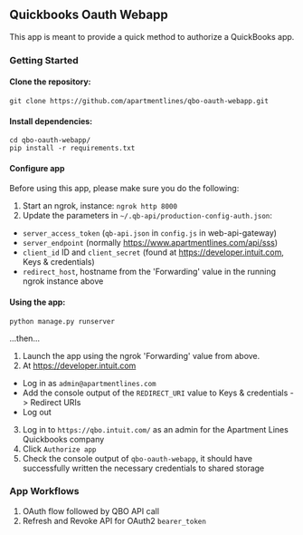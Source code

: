 ## Quickbooks Oauth Webapp

This app is meant to provide a quick method to authorize a QuickBooks app.

### Getting Started

#### Clone the repository:

    git clone https://github.com/apartmentlines/qbo-oauth-webapp.git

#### Install dependencies:

    cd qbo-oauth-webapp/
    pip install -r requirements.txt

#### Configure app

Before using this app, please make sure you do the following:

1. Start an ngrok, instance: `ngrok http 8000`
2. Update the parameters in `~/.qb-api/production-config-auth.json`:
  * `server_access_token` (`qb-api.json` in `config.js` in web-api-gateway)
  * `server_endpoint` (normally https://www.apartmentlines.com/api/sss)
  * `client_id` ID and `client_secret` (found at https://developer.intuit.com, Keys & credentials)
  * `redirect_host`, hostname from the 'Forwarding' value in the running ngrok instance above

#### Using the app:

    python manage.py runserver

...then...

1. Launch the app using the ngrok 'Forwarding' value from above.
2. At https://developer.intuit.com
  * Log in as `admin@apartmentlines.com`
  * Add the console output of the `REDIRECT_URI` value to Keys & credentials -> Redirect URIs
  * Log out
3. Log in to `https://qbo.intuit.com/` as an admin for the Apartment Lines Quickbooks company
4. Click `Authorize app`
5. Check the console output of `qbo-oauth-webapp`, it should have successfully written the necessary credentials to shared storage

### App Workflows

1. OAuth flow followed by QBO API call
2. Refresh and Revoke API for OAuth2 `bearer_token`
